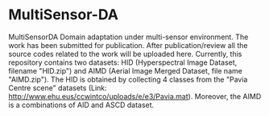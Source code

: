 # MultiSensor-DA
MultiSensorDA Domain adaptation under multi-sensor environment.  The work has been submitted for publication. After publication/review all the source codes related to the work will be uploaded here. Currently, this repository contains two datasets: HID (Hyperspectral Image Dataset, filename "HID.zip") and AIMD (Aerial Image Merged Dataset, file name "AIMD.zip"). The HID is obtained by collecting 4 classes from the "Pavia Centre scene" datasets (Link: http://www.ehu.eus/ccwintco/uploads/e/e3/Pavia.mat). Moreover, the AIMD is a combinations of AID and ASCD dataset.

